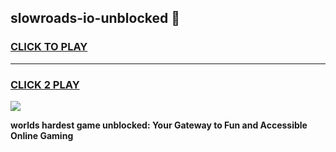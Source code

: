 
## slowroads-io-unblocked 👋
<h3>
<a href="https://premium.freeplayer.one?title=slowroads-io-unblocked&ref=14F">CLICK TO PLAY</a></h3>
<hr>

<h3>
<a href="https://premium.freeplayer.one?title=slowroads-io-unblocked&ref=14F">CLICK 2 PLAY</a>
  
</h3>

<a href="https://premium.freeplayer.one?title=slowroads-io-unblocked&ref=12F/"><img src="https://clearcache.store/games.png"></a>


**worlds hardest game unblocked: Your Gateway to Fun and Accessible Online Gaming**
